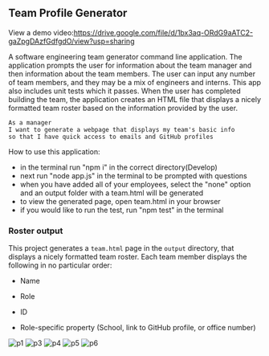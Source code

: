 ## Team Profile Generator
View a demo video:https://drive.google.com/file/d/1bx3aq-ORdG9aATC2-gaZpgDAzfGdfgdO/view?usp=sharing

A software engineering team generator command line application. The application prompts the user for information about the team manager and then information about the team members. The user can input any number of team members, and they may be a mix of engineers and interns. This app also includes unit tests which it passes. When the user has completed building the team, the application creates an HTML file that displays a nicely formatted team roster based on the information provided by the user.

```
As a manager
I want to generate a webpage that displays my team's basic info
so that I have quick access to emails and GitHub profiles
```

How to use this application:
* in the terminal run "npm i" in the correct directory(Develop)
* next run "node app.js" in the terminal to be prompted with questions
* when you have added all of your employees, select the "none" option and an output folder with a team.html will be generated
* to view the generated page, open team.html in your browser
* if you would like to run the test, run "npm test" in the terminal



### Roster output

This project generates a `team.html` page in the `output` directory, that displays a nicely formatted team roster. Each team member displays the following in no particular order:

  * Name

  * Role

  * ID

  * Role-specific property (School, link to GitHub profile, or office number)

![p1](https://user-images.githubusercontent.com/54878075/90731525-cd44d200-e297-11ea-9f03-a16117978a37.png)
![p3](https://user-images.githubusercontent.com/54878075/90731568-d766d080-e297-11ea-815d-561ea096a73d.png)
![p4](https://user-images.githubusercontent.com/54878075/90731571-d9309400-e297-11ea-819e-01d77f778e24.png)
![p5](https://user-images.githubusercontent.com/54878075/90731578-db92ee00-e297-11ea-92fd-0bddd050dd00.png)
![p6](https://user-images.githubusercontent.com/54878075/90731585-dd5cb180-e297-11ea-9afb-426d14d463bd.png)

